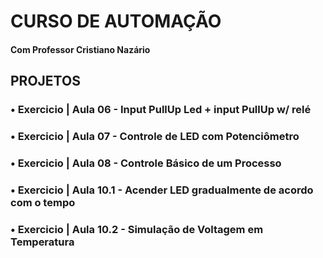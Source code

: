 <h1> CURSO DE AUTOMAÇÃO </h1>
<h4> Com Professor Cristiano Nazário </h4>
<h2> PROJETOS </h2>
<h3>• Exercicio | Aula 06 - Input PullUp Led + input PullUp w/ relé </h3>
<h3>• Exercicio | Aula 07 - Controle de LED com Potenciômetro </h3>
<h3>• Exercicio | Aula 08 - Controle Básico de um Processo </h3>
<h3>• Exercicio | Aula 10.1 - Acender LED gradualmente de acordo com o tempo </h3>
<h3>• Exercicio | Aula 10.2 - Simulação de Voltagem em Temperatura </h3>
